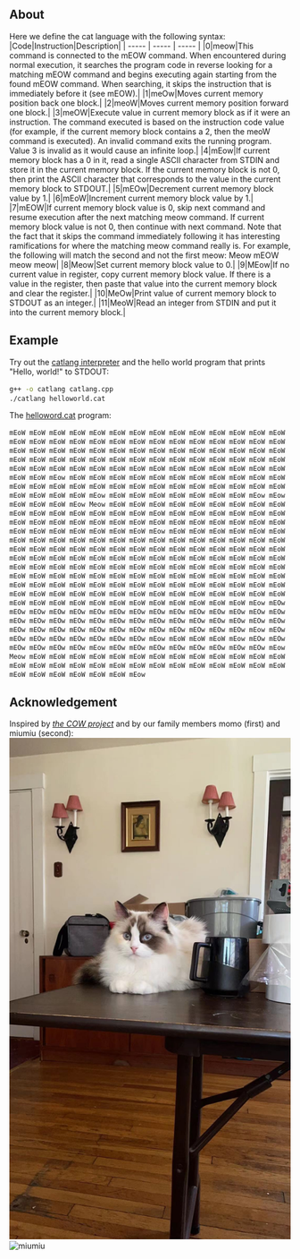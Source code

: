 ## About
Here we define the cat language with the following syntax:
|Code|Instruction|Description|
| ----- | ----- | ----- |
|0|meow|This command is connected to the mEOW command. When encountered during normal execution, it searches the program code in reverse looking for a matching mEOW command and begins executing again starting from the found mEOW command. When searching, it skips the instruction that is immediately before it (see mEOW).|
|1|meOw|Moves current memory position back one block.|
|2|meoW|Moves current memory position forward one block.|
|3|meOW|Execute value in current memory block as if it were an instruction. The command executed is based on the instruction code value (for example, if the current memory block contains a 2, then the meoW command is executed). An invalid command exits the running program. Value 3 is invalid as it would cause an infinite loop.|
|4|mEow|If current memory block has a 0 in it, read a single ASCII character from STDIN and store it in the current memory block. If the current memory block is not 0, then print the ASCII character that corresponds to the value in the current memory block to STDOUT.|
|5|mEOw|Decrement current memory block value by 1.|
|6|mEoW|Increment current memory block value by 1.|
|7|mEOW|If current memory block value is 0, skip next command and resume execution after the next matching meow command. If current memory block value is not 0, then continue with next command. Note that the fact that it skips the command immediately following it has interesting ramifications for where the matching meow command really is. For example, the following will match the second and not the first meow: Meow mEOW meow meow|
|8|Meow|Set current memory block value to 0.|
|9|MEow|If no current value in register, copy current memory block value. If there is a value in the register, then paste that value into the current memory block and clear the register.|
|10|MeOw|Print value of current memory block to STDOUT as an integer.|
|11|MeoW|Read an integer from STDIN and put it into the current memory block.|

## Example
Try out the [catlang interpreter](https://github.com/hxu296/catlang/blob/main/catlang.cpp) and the hello world program that prints "Hello, world!" to STDOUT:
```bash
g++ -o catlang catlang.cpp
./catlang helloworld.cat
```
The [helloword.cat](https://github.com/hxu296/catlang/blob/main/helloworld.cat) program:
```
mEoW mEoW mEoW mEoW mEoW mEoW mEoW mEoW mEoW mEoW mEoW mEoW mEoW mEoW mEoW mEoW mEoW mEoW mEoW mEoW mEoW mEoW mEoW mEoW mEoW mEoW mEoW mEoW mEoW mEoW mEoW mEoW mEoW mEoW mEoW mEoW mEoW mEoW mEoW mEoW mEoW mEoW mEoW mEoW mEoW mEoW mEoW mEoW mEoW mEoW mEoW mEoW mEoW mEoW mEoW mEoW mEoW mEoW mEoW mEoW mEoW mEoW mEoW mEoW mEoW mEoW mEoW mEoW mEoW mEoW mEoW mEoW mEow mEoW mEoW mEoW mEoW mEoW mEoW mEoW mEoW mEoW mEoW mEoW mEoW mEoW mEoW mEoW mEoW mEoW mEoW mEoW mEoW mEoW mEoW mEoW mEoW mEoW mEoW mEoW mEoW mEoW mEow mEoW mEoW mEoW mEoW mEoW mEoW mEoW mEow mEow mEoW mEoW mEoW mEow Meow mEoW mEoW mEoW mEoW mEoW mEoW mEoW mEoW mEoW mEoW mEoW mEoW mEoW mEoW mEoW mEoW mEoW mEoW mEoW mEoW mEoW mEoW mEoW mEoW mEoW mEoW mEoW mEoW mEoW mEoW mEoW mEoW mEoW mEoW mEoW mEoW mEoW mEoW mEoW mEoW mEoW mEoW mEoW mEoW mEow mEoW mEoW mEoW mEoW mEoW mEoW mEoW mEoW mEoW mEoW mEoW mEoW mEoW mEoW mEoW mEoW mEoW mEoW mEoW mEoW mEoW mEoW mEoW mEoW mEoW mEoW mEoW mEoW mEoW mEoW mEoW mEoW mEoW mEoW mEoW mEoW mEoW mEoW mEoW mEoW mEoW mEoW mEoW mEoW mEoW mEoW mEoW mEoW mEoW mEoW mEoW mEoW mEoW mEoW mEoW mEoW mEoW mEoW mEoW mEoW mEoW mEoW mEoW mEoW mEoW mEoW mEoW mEoW mEoW mEoW mEoW mEoW mEoW mEoW mEoW mEoW mEoW mEoW mEoW mEoW mEoW mEoW mEoW mEoW mEoW mEoW mEoW mEoW mEoW mEoW mEoW mEoW mEoW mEoW mEoW mEoW mEoW mEoW mEoW mEoW mEoW mEoW mEoW mEoW mEoW mEoW mEoW mEoW mEoW mEoW mEoW mEoW mEoW mEoW mEoW mEoW mEow mEOw mEOw mEOw mEOw mEOw mEOw mEOw mEOw mEOw mEOw mEOw mEOw mEOw mEOw mEOw mEOw mEOw mEOw mEOw mEOw mEOw mEOw mEOw mEOw mEOw mEOw mEOw mEOw mEOw mEOw mEOw mEOw mEOw mEOw mEOw mEOw mEOw mEOw mEOw mEOw mEOw mEow mEOw mEOw mEOw mEOw mEOw mEOw mEOw mEOw mEow mEoW mEoW mEoW mEow mEOw mEOw mEOw mEOw mEOw mEOw mEow mEOw mEOw mEOw mEOw mEOw mEOw mEOw mEOw mEow Meow mEoW mEoW mEoW mEoW mEoW mEoW mEoW mEoW mEoW mEoW mEoW mEoW mEoW mEoW mEoW mEoW mEoW mEoW mEoW mEoW mEoW mEoW mEoW mEoW mEoW mEoW mEoW mEoW mEoW mEoW mEoW mEoW mEoW mEow
```

## Acknowledgement
Inspired by *[the COW project](https://bigzaphod.github.io/COW/)* and by our family members momo (first) and miumiu (second):
![momo](./assets/hello_from_momo.jpeg)
![miumiu](./assets/hello_from_miumiu.jpeg)
